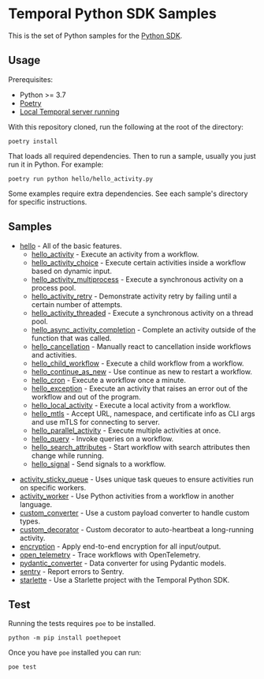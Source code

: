 # Temporal Python SDK Samples

This is the set of Python samples for the [Python SDK](https://github.com/temporalio/sdk-python).

## Usage

Prerequisites:

* Python >= 3.7
* [Poetry](https://python-poetry.org)
* [Local Temporal server running](https://docs.temporal.io/application-development/foundations#run-a-development-cluster)

With this repository cloned, run the following at the root of the directory:

    poetry install

That loads all required dependencies. Then to run a sample, usually you just run it in Python. For example:

    poetry run python hello/hello_activity.py

Some examples require extra dependencies. See each sample's directory for specific instructions.

## Samples

* [hello](hello) - All of the basic features.
  <!-- Keep this list in alphabetical order and in sync on hello/README.md and root README.md -->
  * [hello_activity](hello/hello_activity.py) - Execute an activity from a workflow.
  * [hello_activity_choice](hello/hello_activity_choice.py) - Execute certain activities inside a workflow based on
    dynamic input.
  * [hello_activity_multiprocess](hello/hello_activity_multiprocess.py) - Execute a synchronous activity on a process
    pool.
  * [hello_activity_retry](hello/hello_activity_retry.py) - Demonstrate activity retry by failing until a certain number
    of attempts.
  * [hello_activity_threaded](hello/hello_activity_threaded.py) - Execute a synchronous activity on a thread pool.
  * [hello_async_activity_completion](hello/hello_async_activity_completion.py) - Complete an activity outside of the
    function that was called.
  * [hello_cancellation](hello/hello_cancellation.py) - Manually react to cancellation inside workflows and activities.
  * [hello_child_workflow](hello/hello_child_workflow.py) - Execute a child workflow from a workflow.
  * [hello_continue_as_new](hello/hello_continue_as_new.py) - Use continue as new to restart a workflow.
  * [hello_cron](hello/hello_cron.py) - Execute a workflow once a minute.
  * [hello_exception](hello/hello_exception.py) - Execute an activity that raises an error out of the workflow and out
    of the program.
  * [hello_local_activity](hello/hello_local_activity.py) - Execute a local activity from a workflow.
  * [hello_mtls](hello/hello_mtls.py) - Accept URL, namespace, and certificate info as CLI args and use mTLS for
    connecting to server.
  * [hello_parallel_activity](hello/hello_parallel_activity.py) - Execute multiple activities at once.
  * [hello_query](hello/hello_query.py) - Invoke queries on a workflow.
  * [hello_search_attributes](hello/hello_search_attributes.py) - Start workflow with search attributes then change
    while running.
  * [hello_signal](hello/hello_signal.py) - Send signals to a workflow.
<!-- Keep this list in alphabetical order -->
* [activity_sticky_queue](activity_sticky_queue) - Uses unique task queues to ensure activities run on specific workers.
* [activity_worker](activity_worker) - Use Python activities from a workflow in another language.
* [custom_converter](custom_converter) - Use a custom payload converter to handle custom types.
* [custom_decorator](custom_decorator) - Custom decorator to auto-heartbeat a long-running activity.
* [encryption](encryption) - Apply end-to-end encryption for all input/output.
* [open_telemetry](open_telemetry) - Trace workflows with OpenTelemetry.
* [pydantic_converter](pydantic_converter) - Data converter for using Pydantic models.
* [sentry](sentry) - Report errors to Sentry.
* [starlette](starlette) - Use a Starlette project with the Temporal Python SDK.

## Test

Running the tests requires `poe` to be installed.

    python -m pip install poethepoet

Once you have `poe` installed you can run:

    poe test
